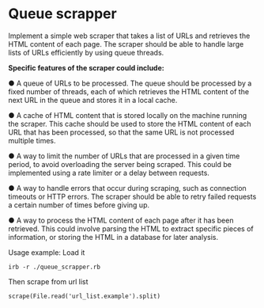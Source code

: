 # Queue scrapper

Implement a simple web scraper that takes a list of URLs and retrieves the HTML content of each
page. The scraper should be able to handle large lists of URLs efficiently by using queue threads.

**Specific features of the scraper could include:**

● A queue of URLs to be processed. The queue should be processed by a fixed number of threads,
each of which retrieves the HTML content of the next URL in the queue and stores it in a local
cache.

● A cache of HTML content that is stored locally on the machine running the scraper. This cache
should be used to store the HTML content of each URL that has been processed, so that the same
URL is not processed multiple times.

● A way to limit the number of URLs that are processed in a given time period, to avoid overloading
the server being scraped. This could be implemented using a rate limiter or a delay between
requests.

● A way to handle errors that occur during scraping, such as connection timeouts or HTTP errors. The
scraper should be able to retry failed requests a certain number of times before giving up.

● A way to process the HTML content of each page after it has been retrieved. This could involve
parsing the HTML to extract specific pieces of information, or storing the HTML in a database for
later analysis.

Usage example:
Load it
```
irb -r ./queue_scrapper.rb
```
Then scrape from url list 
```
scrape(File.read('url_list.example').split)
```
